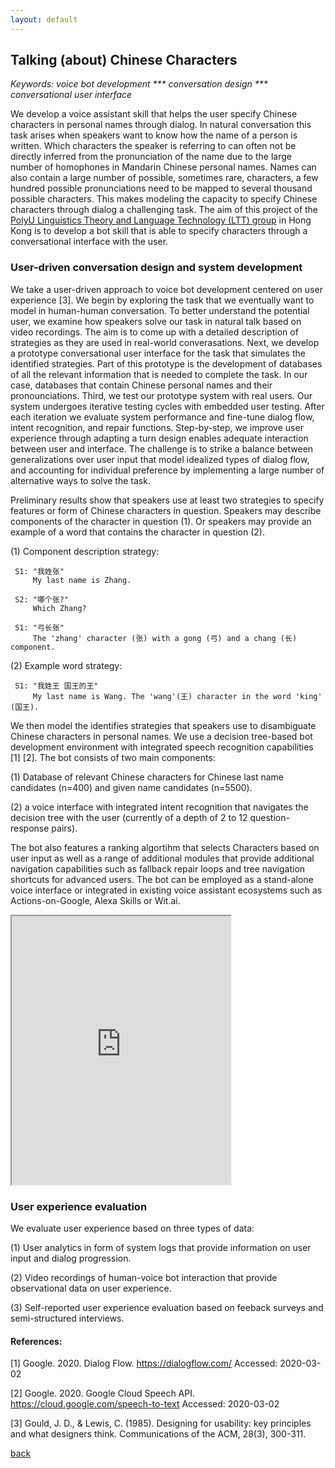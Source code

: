```yaml
---
layout: default
---
```


## Talking (about) Chinese Characters



 <i> Keywords: voice bot development *** conversation design *** conversational user interface </i>

 
We develop a voice assistant skill that helps the user specify Chinese characters in personal names through dialog. In natural conversation this task arises when speakers want to know how the name of a person is written. Which characters the speaker is referring to can often not be directly inferred from the pronunciation of the name due to the large number of homophones in Mandarin Chinese personal names. Names can also contain a large number of possible, sometimes rare, characters, a few hundred possible pronunciations need to be mapped to several thousand possible characters. This makes modeling the capacity to specify Chinese characters through dialog a challenging task. The aim of this project of the <a href="http://llt.cbs.polyu.edu.hk/">PolyU Linguistics Theory and Language Technology (LTT) group</a> in Hong Kong is to develop a bot skill that is able to specify characters through a conversational interface with the user. 


### User-driven conversation design and system development

We take a user-driven approach to voice bot development centered on user experience [3]. We begin by exploring the task that we eventually want to model in human-human conversation. To better understand the potential user, we examine how speakers solve our task in natural talk based on video recordings. The aim is to come up with a detailed description of strategies as they are used in real-world converasations. Next, we develop a prototype conversational user interface for the task that simulates the identified strategies. Part of this prototype is the development of databases of all the relevant information that is needed to complete the task. In our case, databases that contain Chinese personal names and their pronounciations. Third, we test our prototype system with real users. Our system undergoes iterative testing cycles with embedded user testing. After each iteration we evaluate system performance and fine-tune dialog flow, intent recognition, and repair functions. Step-by-step, we improve user experience through adapting a turn design enables adequate interaction between user and interface. The challenge is to strike a balance between generalizations over user input that model idealized types of dialog flow, and accounting for individual preference by implementing a large number of alternative ways to solve the task. 

Preliminary results show that speakers use at least two strategies to specify features or form of Chinese characters in question. Speakers may describe components of the character in question (1). Or speakers may provide an example of a word that contains the character in question (2). 
	
(1) Component description strategy:
 
	 S1: "我姓张"
	     My last name is Zhang.
    	 
	 S2: "哪个张?"
	     Which Zhang?
    	 
	 S1: "弓长张"
	     The 'zhang' character (张) with a gong (弓) and a chang (长) component.
	    	  
(2) Example word strategy:
	
	 S1: "我姓王 国王的王"
	     My last name is Wang. The 'wang'(王) character in the word 'king' (国王).


We then model the identifies strategies that speakers use to disambiguate Chinese characters in personal names. We use a decision tree-based bot development environment with integrated speech recognition capabilities [1] [2]. The bot consists of two main components:

(1) Database of relevant Chinese characters for Chinese last name candidates (n=400) and given name candidates (n=5500).

(2) a voice interface with integrated intent recognition that navigates the decision tree with the user (currently of a depth of 2 to 12 question-response pairs).

The bot also features a ranking algortihm that selects Characters based on user input as well as a range of additional modules that provide additional navigation capabilities such as fallback repair loops and tree navigation shortcuts for advanced users. The bot can be employed as a stand-alone voice interface or integrated in existing voice assistant ecosystems such as Actions-on-Google, Alexa Skills or Wit.ai.


<iframe allow="microphone;" width="350" height="430" src="https://console.dialogflow.com/api-client/demo/embedded/1779b520-551f-4bbf-bc9c-0a5154f217e0">
</iframe>


### User experience evaluation

We evaluate user experience based on three types of data:

(1) User analytics in form of system logs that provide information on user input and dialog progression.

(2) Video recordings of human-voice bot interaction that provide observational data on user experience.

(3) Self-reported user experience evaluation based on feeback surveys and semi-structured interviews.




#### References:

[1] Google. 2020. Dialog Flow. https://dialogflow.com/ Accessed: 2020-03-02

[2] Google. 2020. Google Cloud Speech API. https://cloud.google.com/speech-to-text Accessed: 2020-03-02

[3] Gould, J. D., & Lewis, C. (1985). Designing for usability: key principles and what designers think. Communications of the ACM, 28(3), 300-311.

[back](./)
